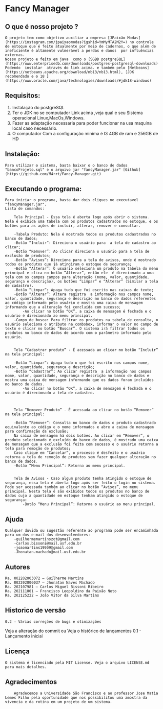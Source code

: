 
# Fancy Manager

## O que é nosso projeto ?

	O projeto tem como objetivo auxiliar a empresa [JPaixão Modas] (https://instagram.com/jpaixaomodas?igshid=YmMyMTA2M2Y=) no controle de estoque que é feito atualmente por meio de cadernos, o que além de ineficiente é altamente vulnerável a perdas e danos  por influências externas.
	Nosso projeto e feito em java  como o [SGBD postgreSQL](https://www.enterprisedb.com/downloads/postgres-postgresql-downloads) Podendo  instalar  através do link acima. e também pelo [Netbeans](https://netbeans.apache.org/download/nb13/nb13.html), [JDK recomendado e o 18 ](https://www.oracle.com/java/technologies/downloads/#jdk18-windows) 
   
## Requisitos: 

 1. Instalação do postgreSQL 
 2. Ter o JDK no se computador Link acima  ,veja qual e seu Sistema operacional Linux,MacOs,Windows.  
 3. Fazer as adaptação necessaria para poder funcionar na usa maquina local caso necessário.
 4. O computador Com a configuração minima é   I3 4GB de ram e 256GB de HD 	

## Instalação: 

	Para utilizar o sistema, basta baixar o o banco de dados "bancoProjeto.sql" e o arquivo jar "fancyManager.jar" [Github](https://github.com/M4rrt/Fancy-Manager.git)

## Executando o programa:

	Para iniciar o programa, basta dar dois cliques no executavel "fancyManager.jar".
	Lista de comandos:

		Tela Principal - Essa tela é aberta logo após abrir o sistema. Nela é exibida uma tabela com os produtos cadastrados no estoque, e os botões para as ações de incluir, alterar, remover e consultar.

		-Tabela Produto: Nela é mostrada todos os produtos cadastrados no banco de dados;
		-Botão “Incluir”: Direciona o usuário para  a tela de cadastro ao clicar;
		-Botão “Remover”: Ao clicar direciona o usuário para a tela de exclusão de produtos;
		-Botão “Avisos”: Direciona para a tela de avisos, onde é mostrado todos os produtos que já atingiram o estoque de segurança;
		-Botão “Alterar”: O usuário seleciona um produto na tabela do menu principal e clica no botão “Alterar”, então ele  é direcionado a uma tela com os campos campos para alteração (nome, valor, quantidade, segurança e descrição), os botões “Limpar” e “Alterar” (Similar a tela de cadastro).
		-Botão “Limpar”: Apaga tudo que foi escrito nas caixas de texto;
		-Botão “Alterar”: Altera registra  a informação nos campos nome, valor, quantidade, segurança e descrição no banco de dados referentes ao código informado pelo usuário e mostra uma caixa de mensagem informando que a alteração foi concluída com sucesso;
			-Ao clicar no botão “OK”, a caixa de mensagem é fechada e o usuário é direcionado ao menu principal.
		-Campo de busca: Para filtrar os produtos na tabela de consulta, o usuário seleciona o atributo na combobox, informar o valor no campo de texto e clicar no botão “Buscar”. O sistema irá filtrar todos os produtos no banco de dados de acordo com o parâmetro informado pelo usuário.


		Tela “Cadastrar produto” - É acessada ao clicar no botão “Incluir” na tela principal:

		-Botão “Limpar”: Apaga tudo o que foi escrito nos campos nome, valor, quantidade, segurança e descrição;
		-Botão “Cadastrar”: Ao clicar registra  a informação nos campos nome, valor, quantidade, segurança e descrição no banco de dados e mostra uma caixa de mensagem informando que os dados foram incluídos no banco de dados.
			-Ao clicar no botão “OK”, a caixa de mensagem é fechada e o usuário é direcionado a tela de cadastro.



		Tela “Remover Produto” - É acessada ao clicar no botão “Remover” na tela principal:

		-Botão “Remover”: Consulta no banco de dados o produto cadastrado equivalente ao código e o nome informados e abre a caixa de mensagem para confirmação da exclusão;
		Na caixa de mensagem há dois botões. Ao clicar em “Remover”, o produto selecionado é excluído do banco de dados, é mostrado uma caixa de mensagem que a exclusão foi feita com sucesso e o usuário retorna a tela para remoção de produtos;
		Caso clique em “Cancelar”, o processo é desfeito e o usuário retorna a tela de remoção de produtos sem fazer qualquer alteração no banco de dados.
		-Botão “Menu Principal”: Retorna ao menu principal.


		Tela de Avisos - Caso algum produto tenha atingido o estoque de segurança, essa tela é aberta logo após ser feito o login no sistema. Pode ser acessada também ao clicar no botão “Avisos”, no menu principal. Nesta tela é são exibidos todos os produtos no banco de dados cujo a quantidade em estoque tenham atingido o estoque de segurança:
			-Botão “Menu Principal”: Retorna o usuário ao menu principal.

## Ajuda

	Qualquer duvida ou sugestão referente ao programa pode ser encaminhada para um dos e-mail dos desenvolvedores:
		-guilhermemartinszot@gmail.com
		-carlos.bissoni@mail.usf.edu.br
		-joaomartins19909@gmail.com
		-Jhonatan.machado@mail.usf.edu.br
		

## Autores

	Ra. 002202003072 – Guilherme Martins
	Ra. 002202006037 – Jhonatan Naves Machado
	Ra. 202107981 – Carlos Miguel Bissoni Ribeiro
	Ra. 202111001 – Francisco Leopoldino da Paixão Neto
	Ra. 202125222 – João Vitor da Silva Martins


## Historico de versão

	0.2 - Várias correções de bugs e otimizações
Veja a alteração do commit ou Veja o histórico de lançamentos
	0.1 - Lançamento inicial
	
## Licença

	O sistema é licenciado pela MIT License. Veja o arquivo LICENSE.md para mais detalhes.
	
	
## Agradecimentos

		Agradecemos a Universidade São Francisco e ao professor Jose Matia Lemes Filho pela oportunidade que nos possibilitou uma amostra da vivencia e da rotina em um projeto de um sistema.
	
